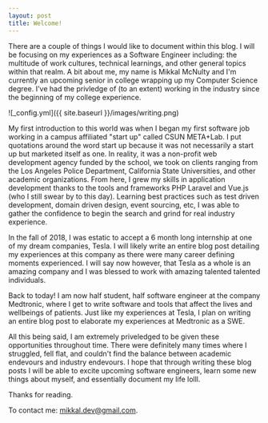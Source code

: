 ```yaml
---
layout: post
title: Welcome!
---
```


There are a couple of things I would like to document within this blog. I will be focusing on my experiences as a Software Engineer including: the multitude of work cultures, technical learnings, and other general topics within that realm. A bit about me, my name is Mikkal McNulty and I'm currently an upcoming senior in college wrapping up my Computer Science degree. I've had the privledge of (to an extent) working in the industry since the beginning of my college experience.  

![_config.yml]({{ site.baseurl }}/images/writing.png)

My first introduction to this world was when I began my first software job working in a campus affiliated "start up" called CSUN META+Lab. I put quotations around the word start up because it was not necessarily a start up but marketed itself as one. In reality, it was a non-profit web development agency funded by the school, we took on clients ranging from the Los Angeles Police Department, California State Universities, and other academic organizations. From here, I grew my skills in application development thanks to the tools and frameworks PHP Laravel and Vue.js (who I still swear by to this day). Learning best practices such as test driven development, domain driven design, event sourcing, etc, I was able to gather the confidence to begin the search and grind for real industry experience. 

In the fall of 2018, I was estatic to accept a 6 month long internship at one of my dream companies, Tesla. I will likely write an entire blog post detailing my experiences at this company as there were many career defining moments experienced. I will say now however, that Tesla as a whole is an amazing company and I was blessed to work with amazing talented talented individuals.

Back to today! I am now half student, half software engineer at the company Medtronic, where I get to write software and tools that affect the lives and wellbeings of patients. Just like my experiences at Tesla, I plan on writing an entire blog post to elaborate my experiences at Medtronic as a SWE. 

All this being said, I am extremely priveledged to be given these opportunities throughout time. There were definitely many times where I struggled, fell flat, and couldn't find the balance between academic endevours and industry endevours. I hope that through writing these blog posts I will be able to excite upcoming software engineers, learn some new things about myself, and essentially document my life lolll. 

Thanks for reading.

To contact me: mikkal.dev@gmail.com.